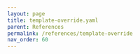 ```yaml
---
layout: page
title: template-override.yaml
parent: References
permalink: /references/template-override
nav_order: 60
---
```

